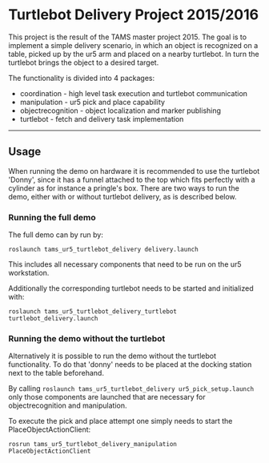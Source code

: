 Turtlebot Delivery Project 2015/2016
======

This project is the result of the TAMS master project 2015.
The goal is to implement a simple delivery scenario, in which an object is recognized
on a table, picked up by the ur5 arm and placed on a nearby turtlebot.
In turn the turtlebot brings the object to a desired target.

The functionality is divided into 4 packages:
* coordination - high level task execution and turtlebot communication
* manipulation - ur5 pick and place capability
* objectrecognition - object localization and marker publishing
* turtlebot - fetch and delivery task implementation

---

## Usage

When running the demo on hardware it is recommended to use the turtlebot 'Donny', since
it has a funnel attached to the top which fits perfectly with a cylinder as for
instance a pringle's box.
There are two ways to run the demo, either with or without turtlebot delivery, as is
described below.

### Running the full demo

The full demo can by run by:

```roslaunch tams_ur5_turtlebot_delivery delivery.launch```

This includes all necessary components that need to be run on the ur5 workstation.

Additionally the corresponding turtlebot needs to be started and initialized with:

```roslaunch tams_ur5_turtlebot_delivery_turtlebot turtlebot_delivery.launch```

### Running the demo without the turtlebot

Alternatively it is possible to run the demo without the turtlebot functionality.
To do that 'donny' needs to be placed at the docking station next to the table beforehand.

By calling 
```roslaunch tams_ur5_turtlebot_delivery ur5_pick_setup.launch```
only those components are launched that are necessary for objectrecognition and manipulation.

To execute the pick and place attempt one simply needs to start the PlaceObjectActionClient:

```rosrun tams_ur5_turtlebot_delivery_manipulation PlaceObjectActionClient```
